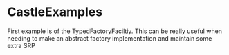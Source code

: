 CastleExamples
==============

First example is of the TypedFactoryFaciltiy.  This can be really useful when needing to make an abstract factory implementation and maintain some extra SRP
